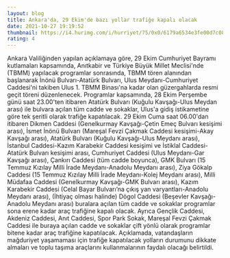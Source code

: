 ```yaml
--- 
layout: blog
title: Ankara'da, 29 Ekim'de bazı yollar trafiğe kapalı olacak
date: 2021-10-27 19:19:52
thumbnail: https://i4.hurimg.com/i/hurriyet/75/0x0/6179a6534e3fe00d7c08af98.jpg
rating: 4
---
```

Ankara Valiliğinden yapılan açıklamaya göre, 29 Ekim Cumhuriyet Bayramı kutlamaları kapsamında, Anıtkabir ve Türkiye Büyük Millet Meclisi'nde (TBMM) yapılacak programlar sonrasında, TBMM tören alanından başlanarak İnönü Bulvarı-Atatürk Bulvarı, Ulus Meydanı-Cumhuriyet Caddesi'ni takiben Ulus 1. TBMM Binası'na kadar olan güzergahlarda resmi geçit töreni düzenlenecek.  Programlar kapsamında, 28 Ekim Perşembe günü saat 23.00'ten itibaren Atatürk Bulvarı (Kuğulu Kavşağı-Ulus Meydan arası) ile bulvara açılan tüm cadde ve sokaklar, Ulus'a gidiş istikametine göre tek şeritli olarak trafiğe kapatılacak.  29 Ekim Cuma saat 06.00'dan itibaren Dikmen Caddesi (Genelkurmay Kavşağı-Çetin Emeç Bulvarı kesişimi arası), İsmet İnönü Bulvarı (Mareşal Fevzi Çakmak Caddesi kesişimi-Akay Kavşağı arası), Atatürk Bulvarı (Kuğulu Kavşağı-Ulus Meydanı arası), İstanbul Caddesi-Kazım Karabekir Caddesi kesişimi ve İstiklal Caddesi-Atatürk Bulvarı kesişimi arası, Cumhuriyet Caddesi (Ulus Meydanı-Gar Kavşağı arası), Çankırı Caddesi (tüm cadde boyunca), GMK Bulvarı (15 Temmuz Kızılay Milli İrade Meydanı-Anadolu Meydanı arası), Ziya Gökalp Caddesi (15 Temmuz Kızılay Milli İrade Meydanı-Kolej Meydanı arası), Milli Müdafaa Caddesi (Genelkurmay Kavşağı-GMK Bulvarı arası), Kazım Karabekir Caddesi (Celal Bayar Bulvarı’na çıkış yan varyantları-Anadolu Meydanı arası), (İhtiyaç olması halinde) Dögol Caddesi (Beşevler Kavşağı-Anadolu Meydanı arası) buralara açılan tüm cadde ve sokaklar programlar sona erene kadar araç trafiğine kapalı olacak. Ayrıca Gençlik Caddesi, Akdeniz Caddesi, Anıt Caddesi, Spor Park Sokak, Mareşal Fevzi Çakmak Caddesi ile buraya açılan cadde ve sokaklar çift yönlü olarak programlar bitene kadar araç trafiğine kapatılacak.  Açıklamada, vatandaşların mağduriyet yaşamaması için trafiğe kapatılacak yolların durumunu dikkate almaları ve toplu taşıma araçlarını kullanmalarının faydalı olacağı belirtildi.